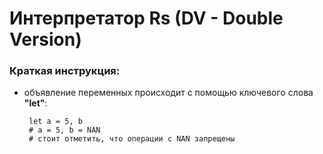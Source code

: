 # Интерпретатор Rs (DV - Double Version)

### Краткая инструкция:
* объявление переменных происходит с помощью ключевого слова **"let"**:
  ```
   let a = 5, b
   # a = 5, b = NAN
   # стоит отметить, что операции с NAN запрещены
  ```
